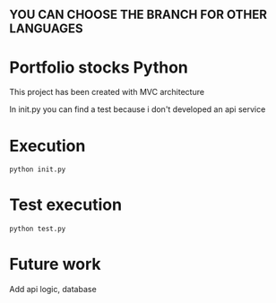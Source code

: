 ## YOU CAN CHOOSE THE BRANCH FOR OTHER LANGUAGES

# Portfolio stocks Python

This project has been created with MVC architecture

In init.py you can find a test because i don't developed an api service

# Execution

```
python init.py
```

# Test execution

```
python test.py
```

# Future work

Add api logic, database
